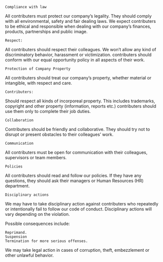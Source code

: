     Compliance with law

All contributers must protect our company’s legality. They should comply with all environmental, safety and fair dealing laws. We expect contributers to be ethical and responsible when dealing with our company’s finances, products, partnerships and public image.

    Respect:

All contributers should respect their colleagues. We won’t allow any kind of discriminatory behavior, harassment or victimization. contributers should conform with our equal opportunity policy in all aspects of their work.

    Protection of Company Property
All contributers should treat our company’s property, whether material or intangible, with respect and care.

    Contributers:
Should respect all kinds of incorporeal property. This includes trademarks, copyright and other property (information, reports etc.) contributers should use them only to complete their job duties.

    Collaboration

Contributers should be friendly and collaborative. They should try not to disrupt or present obstacles to their colleagues’ work.

    Communication

All contributers must be open for communication with their colleagues, supervisors or team members.

    Policies

All contributers should read and follow our policies. If they have any questions, they should ask their managers or Human Resources (HR) department.

    Disciplinary actions

We may have to take disciplinary action against contributers who repeatedly or intentionally fail to follow our code of conduct. Disciplinary actions will vary depending on the violation.

Possible consequences include:

    Reprimand.
    Suspension
    Termination for more serious offenses.

We may take legal action in cases of corruption, theft, embezzlement or other unlawful behavior.